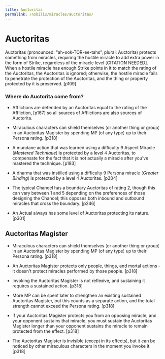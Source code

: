 ```yaml
---
title: Auctoritas
permalink: /nobilis/miracles/auctoritas/
---
```


# Auctoritas

Auctoritas (pronounced: "ah-ook-TOR-ee-tahs", plural: Auctorita) protects something from miracles, requiring the hostile miracle to add extra power in the form of Strike, regardless of the miracle level [CITATION NEEDED]. When a hostile miracle has enough Strike points in it to match the rating of the Auctoritas, the Auctoritas is ignored; otherwise, the hostile miracle fails to penetrate the protection of the Auctoritas, and the thing or property protected by it is preserved. [p109]

### Where do Auctorita come from?

- Afflictions are defended by an Auctoritas equal to the rating of the Affliction, [p167] so all sources of Afflictions are also sources of Auctorita.

- Miraculous characters can shield themselves (or another thing or group) in an Auctoritas Magister by spending MP (of any type) up to their Persona rating. [p318]

- A mundane action that was learned using a difficulty 9 Aspect Miracle (*Mastered Technique*) is protected by a level 4 Auctoritas, to compensate for the fact that it is not actually a miracle after you've mastered the technique. [p183]

- A dharma that was instilled using a difficulty 9 Persona miracle (*Greater Binding*) is protected by a level 4 Auctoritas. [p204]

- The typical Chancel has a boundary Auctoritas of rating 2, though this can vary between 1 and 5 depending on the preferences of those designing the Chancel; this opposes both inbound and outbound miracles that cross the boundary. [p246]

- An Actual always has some level of Auctoritas protecting its nature. [p301]

## Auctoritas Magister

- Miraculous characters can shield themselves (or another thing or group) in an Auctoritas Magister by spending MP (of any type) up to their Persona rating. [p318]

- An Auctoritas Magister protects only people, things, and mortal actions - it doesn't protect miracles performed by those people. [p318]

- Invoking the Auctoritas Magister is not reflexive, and sustaining it requires a sustained action. [p318]

- More MP can be spent later to strengthen an existing sustained Auctoritas Magister, but this counts as a separate action, and the total strength cannot exceed the Persona rating. [p318]

- If your Auctoritas Magister protects you from an opposing miracle, and your opponent sustains that miracle, you must sustain the Auctoritas Magister longer than your opponent sustains the miracle to remain protected from the effect. [p318]

- The Auctoritas Magister is invisible (except in its effects), but it can be noticed by other miraculous characters in the moment you invoke it. [p318]
